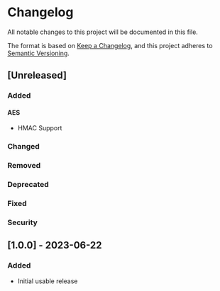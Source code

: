 # Changelog

All notable changes to this project will be documented in this file.

The format is based on [Keep a Changelog](https://keepachangelog.com/en/1.0.0/),
and this project adheres to [Semantic Versioning](https://semver.org/spec/v2.0.0.html).

## [Unreleased]

### Added

#### AES

- HMAC Support

### Changed

### Removed

### Deprecated

### Fixed

### Security

## [1.0.0] - 2023-06-22

### Added

- Initial usable release

